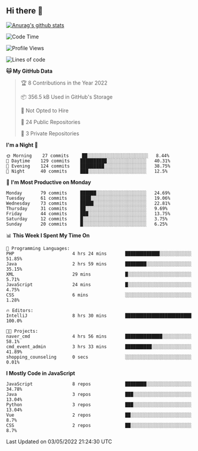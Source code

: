## Hi there 👋

[![Anurag's github stats](https://github-readme-stats.vercel.app/api?username=Songwonseok)](https://github.com/anuraghazra/github-readme-stats)



<!--START_SECTION:waka-->
![Code Time](http://img.shields.io/badge/Code%20Time-1%2C475%20hrs%2021%20mins-blue)

![Profile Views](http://img.shields.io/badge/Profile%20Views-2-blue)

![Lines of code](https://img.shields.io/badge/From%20Hello%20World%20I%27ve%20Written-3%20Million%20lines%20of%20code-blue)

**🐱 My GitHub Data** 

> 🏆 8 Contributions in the Year 2022
 > 
> 📦 356.5 kB Used in GitHub's Storage 
 > 
> 🚫 Not Opted to Hire
 > 
> 📜 24 Public Repositories 
 > 
> 🔑 3 Private Repositories  
 > 
**I'm a Night 🦉** 

```text
🌞 Morning    27 commits     ██░░░░░░░░░░░░░░░░░░░░░░░   8.44% 
🌆 Daytime    129 commits    ██████████░░░░░░░░░░░░░░░   40.31% 
🌃 Evening    124 commits    █████████░░░░░░░░░░░░░░░░   38.75% 
🌙 Night      40 commits     ███░░░░░░░░░░░░░░░░░░░░░░   12.5%

```
📅 **I'm Most Productive on Monday** 

```text
Monday       79 commits     ██████░░░░░░░░░░░░░░░░░░░   24.69% 
Tuesday      61 commits     ████░░░░░░░░░░░░░░░░░░░░░   19.06% 
Wednesday    73 commits     █████░░░░░░░░░░░░░░░░░░░░   22.81% 
Thursday     31 commits     ██░░░░░░░░░░░░░░░░░░░░░░░   9.69% 
Friday       44 commits     ███░░░░░░░░░░░░░░░░░░░░░░   13.75% 
Saturday     12 commits     █░░░░░░░░░░░░░░░░░░░░░░░░   3.75% 
Sunday       20 commits     █░░░░░░░░░░░░░░░░░░░░░░░░   6.25%

```


📊 **This Week I Spent My Time On** 

```text
💬 Programming Languages: 
PHP                      4 hrs 24 mins       █████████████░░░░░░░░░░░░   51.85% 
Java                     2 hrs 59 mins       ████████░░░░░░░░░░░░░░░░░   35.15% 
XML                      29 mins             █░░░░░░░░░░░░░░░░░░░░░░░░   5.71% 
JavaScript               24 mins             █░░░░░░░░░░░░░░░░░░░░░░░░   4.75% 
CSS                      6 mins              ░░░░░░░░░░░░░░░░░░░░░░░░░   1.28%

🔥 Editors: 
IntelliJ                 8 hrs 30 mins       █████████████████████████   100.0%

🐱‍💻 Projects: 
naver_cmd                4 hrs 56 mins       ██████████████░░░░░░░░░░░   58.1% 
cmd_event_admin          3 hrs 33 mins       ██████████░░░░░░░░░░░░░░░   41.89% 
shopping_counseling      0 secs              ░░░░░░░░░░░░░░░░░░░░░░░░░   0.01%

```

**I Mostly Code in JavaScript** 

```text
JavaScript               8 repos             ████████░░░░░░░░░░░░░░░░░   34.78% 
Java                     3 repos             ███░░░░░░░░░░░░░░░░░░░░░░   13.04% 
Python                   3 repos             ███░░░░░░░░░░░░░░░░░░░░░░   13.04% 
Vue                      2 repos             ██░░░░░░░░░░░░░░░░░░░░░░░   8.7% 
CSS                      2 repos             ██░░░░░░░░░░░░░░░░░░░░░░░   8.7%

```



 Last Updated on 03/05/2022 21:24:30 UTC
<!--END_SECTION:waka-->
